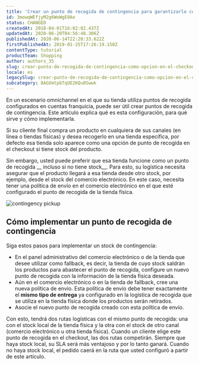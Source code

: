 ```yaml
---
title: 'Crear un punto de recogida de contingencia para garantizarlo como opción en el checkout  '
id: 3mowqWEfjyM2g6WoWgE0Ao
status: CHANGED
createdAt: 2018-04-01T16:02:02.437Z
updatedAt: 2020-06-20T04:56:48.306Z
publishedAt: 2020-06-14T22:20:33.622Z
firstPublishedAt: 2019-01-25T17:26:19.150Z
contentType: tutorial
productTeam: Shopping
author: authors_35
slug: crear-punto-de-recogida-de-contingencia-como-opcion-en-el-checkout  
locale: es
legacySlug: crear-punto-de-recogida-de-contingencia-como-opcion-en-el-checkout  
subcategory: 8AGXmtpbTqUE2KQu0Swwk
---
```


En un escenario omnichannel en el que su tienda utiliza puntos de recogida configurados en cuentas franquicia, puede ser útil crear puntos de recogida de contingencia. Este artículo explica qué es esta configuración, para qué sirve y cómo implementarla.

Si su cliente final compra un producto en cualquiera de sus canales (en línea o tiendas físicas) y desea recogerlo en una tienda específica, por defecto esa tienda solo aparece como una opción de punto de recogida en el checkout si tiene stock del producto.

Sin embargo, usted puede preferir que esa tienda funcione como un punto de recogida __ incluso si no tiene stock__. Para esto, su logística necesita asegurar que el producto llegará a esa tienda desde otro stock, por ejemplo, desde el stock del comercio electrónico. En este caso, necesita tener una política de envío en el comercio electrónico en el que esté configurado el punto de recogida de la tienda física.

![contingency pickup](https://images.ctfassets.net/alneenqid6w5/7sxWH5eDPpCmNlEPfHiZF1/7a10b60e1273d58d9c2ca7610a9ba888/contingency_pickup.png)

## Cómo implementar un punto de recogida de contingencia

Siga estos pasos para implementar un stock de contingencia:
- En el panel administrativo del comercio electrónico o de la tienda que desee utilizar como fallback, es decir, la tienda de cuyo stock saldrán los productos para abastecer el punto de recogida, configure un nuevo punto de recogida con la información de la tienda física deseada.
- Aún en el comercio electrónico o en la tienda de fallback, cree una nueva política de envío. Esta política de envío debe tener exactamente el __mismo tipo de entrega__ ya configurado en la logística de recogida que se utiliza en la tienda física donde los productos serán retirados.
- Asocie el nuevo punto de recogida creado con esta política de envío.

<div class="alert alert-info">
Con esto, tendrá dos rutas logísticas con el mismo punto de recogida: una con el stock local de la tienda física y la otra con el stock de otro canal (comercio electrónico u otra tienda física). Cuando un cliente elige este punto de recogida en el checkout, las dos rutas competirán. Siempre que haya stock local, su SLA será más ventajoso y por lo tanto ganará. Cuando no haya stock local, el pedido caerá en la ruta que usted configuró a partir de este artículo.
</div>
